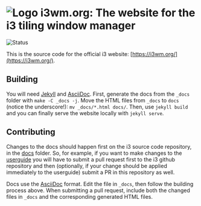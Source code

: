 # ![Logo](docs/logo-30.png) i3wm.org: The website for the i3 tiling window manager

![Status](https://img.shields.io/website?url=https%3A%2F%2Fi3wm.org%2F)

This is the source code for the official i3 website: [https://i3wm.org/](https://i3wm.org/).

## Building

You will need [Jekyll](https://jekyllrb.com/) and [AsciiDoc](http://asciidoc.org/).
First, generate the docs from the `_docs` folder with `make -C _docs -j`.
Move the HTML files from `_docs` to `docs` (notice the underscore!): `mv _docs/*.html docs/`.
Then, use `jekyll build` and you can finally serve the website locally with `jekyll serve`.

## Contributing

Changes to the docs should happen first on the i3 source code repository,
in the [docs](https://github.com/i3/i3/tree/next/docs) folder.
So, for example, if you want to make changes to the [userguide](https://i3wm.org/docs/userguide.html)
you will have to submit a pull request first to the i3 github repository and then
(optionally, if your change should be applied immediately to the userguide)
submit a PR in this repository as well.

Docs use the [AsciiDoc](https://asciidoctor.org/docs/asciidoc-syntax-quick-reference/) format.
Edit the file in `_docs`, then follow the building process above.
When submitting a pull request, include both the changed files in `_docs` and
the corresponding generated HTML files.

